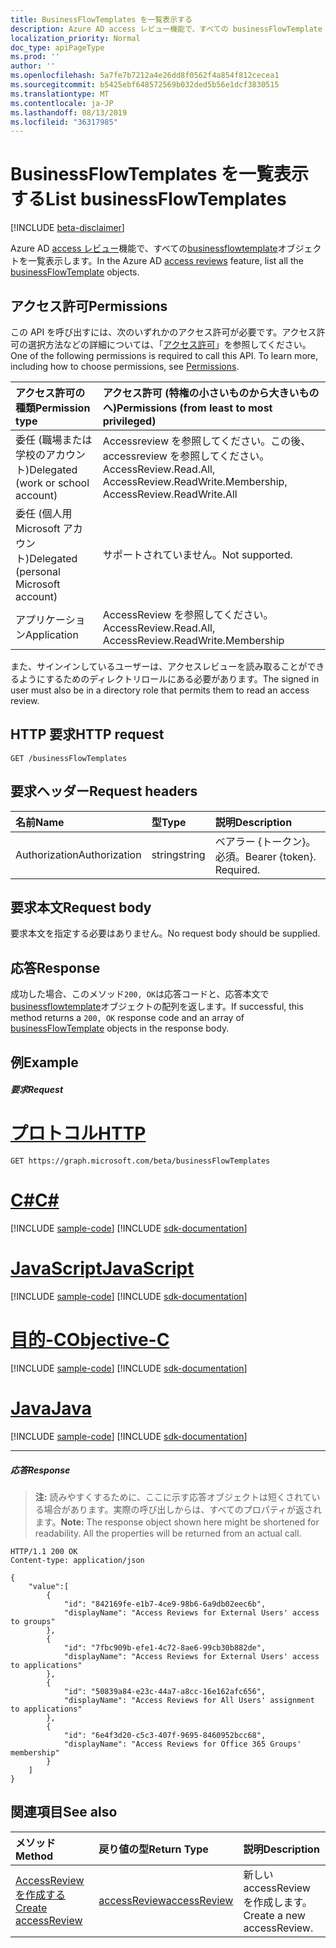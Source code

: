 ```yaml
---
title: BusinessFlowTemplates を一覧表示する
description: Azure AD access レビュー機能で、すべての businessFlowTemplate オブジェクトを一覧表示します。
localization_priority: Normal
doc_type: apiPageType
ms.prod: ''
author: ''
ms.openlocfilehash: 5a7fe7b7212a4e26dd8f0562f4a854f812cecea1
ms.sourcegitcommit: b5425ebf648572569b032ded5b56e1dcf3830515
ms.translationtype: MT
ms.contentlocale: ja-JP
ms.lasthandoff: 08/13/2019
ms.locfileid: "36317985"
---
```

# <a name="list-businessflowtemplates"></a><span data-ttu-id="e7a7f-103">BusinessFlowTemplates を一覧表示する</span><span class="sxs-lookup"><span data-stu-id="e7a7f-103">List businessFlowTemplates</span></span>

[!INCLUDE [beta-disclaimer](../../includes/beta-disclaimer.md)]

<span data-ttu-id="e7a7f-104">Azure AD [access レビュー](../resources/accessreviews-root.md)機能で、すべての[businessflowtemplate](../resources/businessflowtemplate.md)オブジェクトを一覧表示します。</span><span class="sxs-lookup"><span data-stu-id="e7a7f-104">In the Azure AD [access reviews](../resources/accessreviews-root.md) feature, list all the [businessFlowTemplate](../resources/businessflowtemplate.md) objects.</span></span>
## <a name="permissions"></a><span data-ttu-id="e7a7f-105">アクセス許可</span><span class="sxs-lookup"><span data-stu-id="e7a7f-105">Permissions</span></span>
<span data-ttu-id="e7a7f-p101">この API を呼び出すには、次のいずれかのアクセス許可が必要です。アクセス許可の選択方法などの詳細については、「[アクセス許可](/graph/permissions-reference)」を参照してください。</span><span class="sxs-lookup"><span data-stu-id="e7a7f-p101">One of the following permissions is required to call this API. To learn more, including how to choose permissions, see [Permissions](/graph/permissions-reference).</span></span>

|<span data-ttu-id="e7a7f-108">アクセス許可の種類</span><span class="sxs-lookup"><span data-stu-id="e7a7f-108">Permission type</span></span>                        | <span data-ttu-id="e7a7f-109">アクセス許可 (特権の小さいものから大きいものへ)</span><span class="sxs-lookup"><span data-stu-id="e7a7f-109">Permissions (from least to most privileged)</span></span>              |
|:--------------------------------------|:---------------------------------------------------------|
|<span data-ttu-id="e7a7f-110">委任 (職場または学校のアカウント)</span><span class="sxs-lookup"><span data-stu-id="e7a7f-110">Delegated (work or school account)</span></span>     | <span data-ttu-id="e7a7f-111">Accessreview を参照してください。この後、accessreview を参照してください。</span><span class="sxs-lookup"><span data-stu-id="e7a7f-111">AccessReview.Read.All, AccessReview.ReadWrite.Membership, AccessReview.ReadWrite.All</span></span>  |
|<span data-ttu-id="e7a7f-112">委任 (個人用 Microsoft アカウント)</span><span class="sxs-lookup"><span data-stu-id="e7a7f-112">Delegated (personal Microsoft account)</span></span> | <span data-ttu-id="e7a7f-113">サポートされていません。</span><span class="sxs-lookup"><span data-stu-id="e7a7f-113">Not supported.</span></span> |
|<span data-ttu-id="e7a7f-114">アプリケーション</span><span class="sxs-lookup"><span data-stu-id="e7a7f-114">Application</span></span>                            | <span data-ttu-id="e7a7f-115">AccessReview を参照してください。</span><span class="sxs-lookup"><span data-stu-id="e7a7f-115">AccessReview.Read.All, AccessReview.ReadWrite.Membership</span></span> |

<span data-ttu-id="e7a7f-116">また、サインインしているユーザーは、アクセスレビューを読み取ることができるようにするためのディレクトリロールにある必要があります。</span><span class="sxs-lookup"><span data-stu-id="e7a7f-116">The signed in user must also be in a directory role that permits them to read an access review.</span></span>

## <a name="http-request"></a><span data-ttu-id="e7a7f-117">HTTP 要求</span><span class="sxs-lookup"><span data-stu-id="e7a7f-117">HTTP request</span></span>
<!-- { "blockType": "ignored" } -->
```http
GET /businessFlowTemplates
```
## <a name="request-headers"></a><span data-ttu-id="e7a7f-118">要求ヘッダー</span><span class="sxs-lookup"><span data-stu-id="e7a7f-118">Request headers</span></span>
| <span data-ttu-id="e7a7f-119">名前</span><span class="sxs-lookup"><span data-stu-id="e7a7f-119">Name</span></span>         | <span data-ttu-id="e7a7f-120">型</span><span class="sxs-lookup"><span data-stu-id="e7a7f-120">Type</span></span>        | <span data-ttu-id="e7a7f-121">説明</span><span class="sxs-lookup"><span data-stu-id="e7a7f-121">Description</span></span> |
|:-------------|:------------|:------------|
| <span data-ttu-id="e7a7f-122">Authorization</span><span class="sxs-lookup"><span data-stu-id="e7a7f-122">Authorization</span></span> | <span data-ttu-id="e7a7f-123">string</span><span class="sxs-lookup"><span data-stu-id="e7a7f-123">string</span></span> | <span data-ttu-id="e7a7f-p102">ベアラー \{トークン\}。必須。</span><span class="sxs-lookup"><span data-stu-id="e7a7f-p102">Bearer \{token\}. Required.</span></span> |

## <a name="request-body"></a><span data-ttu-id="e7a7f-126">要求本文</span><span class="sxs-lookup"><span data-stu-id="e7a7f-126">Request body</span></span>
<span data-ttu-id="e7a7f-127">要求本文を指定する必要はありません。</span><span class="sxs-lookup"><span data-stu-id="e7a7f-127">No request body should be supplied.</span></span>

## <a name="response"></a><span data-ttu-id="e7a7f-128">応答</span><span class="sxs-lookup"><span data-stu-id="e7a7f-128">Response</span></span>
<span data-ttu-id="e7a7f-129">成功した場合、このメソッド`200, OK`は応答コードと、応答本文で[businessflowtemplate](../resources/businessflowtemplate.md)オブジェクトの配列を返します。</span><span class="sxs-lookup"><span data-stu-id="e7a7f-129">If successful, this method returns a `200, OK` response code and an array of [businessFlowTemplate](../resources/businessflowtemplate.md) objects in the response body.</span></span>

## <a name="example"></a><span data-ttu-id="e7a7f-130">例</span><span class="sxs-lookup"><span data-stu-id="e7a7f-130">Example</span></span>
##### <a name="request"></a><span data-ttu-id="e7a7f-131">要求</span><span class="sxs-lookup"><span data-stu-id="e7a7f-131">Request</span></span>


# <a name="httptabhttp"></a>[<span data-ttu-id="e7a7f-132">プロトコル</span><span class="sxs-lookup"><span data-stu-id="e7a7f-132">HTTP</span></span>](#tab/http)
<!-- {
  "blockType": "request",
  "name": "get_businessFlowTemplate"
}-->
```http
GET https://graph.microsoft.com/beta/businessFlowTemplates
```
# <a name="ctabcsharp"></a>[<span data-ttu-id="e7a7f-133">C#</span><span class="sxs-lookup"><span data-stu-id="e7a7f-133">C#</span></span>](#tab/csharp)
[!INCLUDE [sample-code](../includes/snippets/csharp/get-businessflowtemplate-csharp-snippets.md)]
[!INCLUDE [sdk-documentation](../includes/snippets/snippets-sdk-documentation-link.md)]

# <a name="javascripttabjavascript"></a>[<span data-ttu-id="e7a7f-134">JavaScript</span><span class="sxs-lookup"><span data-stu-id="e7a7f-134">JavaScript</span></span>](#tab/javascript)
[!INCLUDE [sample-code](../includes/snippets/javascript/get-businessflowtemplate-javascript-snippets.md)]
[!INCLUDE [sdk-documentation](../includes/snippets/snippets-sdk-documentation-link.md)]

# <a name="objective-ctabobjc"></a>[<span data-ttu-id="e7a7f-135">目的-C</span><span class="sxs-lookup"><span data-stu-id="e7a7f-135">Objective-C</span></span>](#tab/objc)
[!INCLUDE [sample-code](../includes/snippets/objc/get-businessflowtemplate-objc-snippets.md)]
[!INCLUDE [sdk-documentation](../includes/snippets/snippets-sdk-documentation-link.md)]

# <a name="javatabjava"></a>[<span data-ttu-id="e7a7f-136">Java</span><span class="sxs-lookup"><span data-stu-id="e7a7f-136">Java</span></span>](#tab/java)
[!INCLUDE [sample-code](../includes/snippets/java/get-businessflowtemplate-java-snippets.md)]
[!INCLUDE [sdk-documentation](../includes/snippets/snippets-sdk-documentation-link.md)]

---


##### <a name="response"></a><span data-ttu-id="e7a7f-137">応答</span><span class="sxs-lookup"><span data-stu-id="e7a7f-137">Response</span></span>
><span data-ttu-id="e7a7f-p103">**注:** 読みやすくするために、ここに示す応答オブジェクトは短くされている場合があります。実際の呼び出しからは、すべてのプロパティが返されます。</span><span class="sxs-lookup"><span data-stu-id="e7a7f-p103">**Note:** The response object shown here might be shortened for readability. All the properties will be returned from an actual call.</span></span>
<!-- {
  "blockType": "response",
  "truncated": true,
  "@odata.type": "microsoft.graph.businessFlowTemplate",
    "isCollection": true
} -->
```http
HTTP/1.1 200 OK
Content-type: application/json

{
    "value":[
        {
            "id": "842169fe-e1b7-4ce9-98b6-6a9db02eec6b",
            "displayName": "Access Reviews for External Users' access to groups"
        },
        {
            "id": "7fbc909b-efe1-4c72-8ae6-99cb30b882de",
            "displayName": "Access Reviews for External Users' access to applications"
        },
        {
            "id": "50839a84-e23c-44a7-a8cc-16e162afc656",
            "displayName": "Access Reviews for All Users' assignment to applications"
        },
        {
            "id": "6e4f3d20-c5c3-407f-9695-8460952bcc68",
            "displayName": "Access Reviews for Office 365 Groups' membership"
        } 
    ]
}

```

## <a name="see-also"></a><span data-ttu-id="e7a7f-140">関連項目</span><span class="sxs-lookup"><span data-stu-id="e7a7f-140">See also</span></span>

| <span data-ttu-id="e7a7f-141">メソッド</span><span class="sxs-lookup"><span data-stu-id="e7a7f-141">Method</span></span>           | <span data-ttu-id="e7a7f-142">戻り値の型</span><span class="sxs-lookup"><span data-stu-id="e7a7f-142">Return Type</span></span>    |<span data-ttu-id="e7a7f-143">説明</span><span class="sxs-lookup"><span data-stu-id="e7a7f-143">Description</span></span>|
|:---------------|:--------|:----------|
|[<span data-ttu-id="e7a7f-144">AccessReview を作成する</span><span class="sxs-lookup"><span data-stu-id="e7a7f-144">Create accessReview</span></span>](accessreview-create.md) |    [<span data-ttu-id="e7a7f-145">accessReview</span><span class="sxs-lookup"><span data-stu-id="e7a7f-145">accessReview</span></span>](../resources/accessreview.md) |  <span data-ttu-id="e7a7f-146">新しい accessReview を作成します。</span><span class="sxs-lookup"><span data-stu-id="e7a7f-146">Create a new accessReview.</span></span> |




<!--
{
  "type": "#page.annotation",
  "description": "List business flow template",
  "keywords": "",
  "section": "documentation",
  "tocPath": "",
  "suppressions": [
  ]
}
-->
